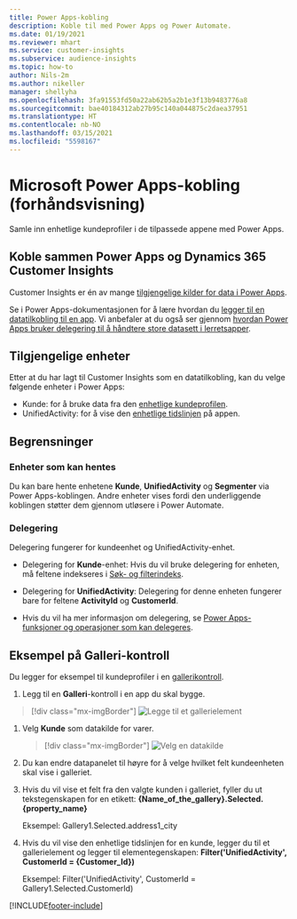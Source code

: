 ```yaml
---
title: Power Apps-kobling
description: Koble til med Power Apps og Power Automate.
ms.date: 01/19/2021
ms.reviewer: mhart
ms.service: customer-insights
ms.subservice: audience-insights
ms.topic: how-to
author: Nils-2m
ms.author: nikeller
manager: shellyha
ms.openlocfilehash: 3fa91553fd50a22ab62b5a2b1e3f13b9483776a8
ms.sourcegitcommit: bae40184312ab27b95c140a044875c2daea37951
ms.translationtype: HT
ms.contentlocale: nb-NO
ms.lasthandoff: 03/15/2021
ms.locfileid: "5598167"
---
```

# <a name="microsoft-power-apps-connector-preview"></a>Microsoft Power Apps-kobling (forhåndsvisning)

Samle inn enhetlige kundeprofiler i de tilpassede appene med Power Apps.

## <a name="connect-power-apps-and-dynamics-365-customer-insights"></a>Koble sammen Power Apps og Dynamics 365 Customer Insights

Customer Insights er én av mange [tilgjengelige kilder for data i Power Apps](/powerapps/maker/canvas-apps/working-with-data-sources).

Se i Power Apps-dokumentasjonen for å lære hvordan du [legger til en datatilkobling til en app](/powerapps/maker/canvas-apps/add-data-connection). Vi anbefaler at du også ser gjennom [hvordan Power Apps bruker delegering til å håndtere store datasett i lerretsapper](/powerapps/maker/canvas-apps/delegation-overview).

## <a name="available-entities"></a>Tilgjengelige enheter

Etter at du har lagt til Customer Insights som en datatilkobling, kan du velge følgende enheter i Power Apps:

- Kunde: for å bruke data fra den [enhetlige kundeprofilen](customer-profiles.md).
- UnifiedActivity: for å vise den [enhetlige tidslinjen](activities.md) på appen.

## <a name="limitations"></a>Begrensninger

### <a name="retrievable-entities"></a>Enheter som kan hentes

Du kan bare hente enhetene **Kunde**, **UnifiedActivity** og **Segmenter** via Power Apps-koblingen. Andre enheter vises fordi den underliggende koblingen støtter dem gjennom utløsere i Power Automate.  

### <a name="delegation"></a>Delegering

Delegering fungerer for kundeenhet og UnifiedActivity-enhet. 

- Delegering for **Kunde**-enhet: Hvis du vil bruke delegering for enheten, må feltene indekseres i [Søk- og filterindeks](search-filter-index.md).  

- Delegering for **UnifiedActivity**: Delegering for denne enheten fungerer bare for feltene **ActivityId** og **CustomerId**.  

- Hvis du vil ha mer informasjon om delegering, se [Power Apps-funksjoner og operasjoner som kan delegeres](/connectors/commondataservice/#power-apps-delegable-functions-and-operations-for-the-cds-for-apps). 

## <a name="example-gallery-control"></a>Eksempel på Galleri-kontroll

Du legger for eksempel til kundeprofiler i en [gallerikontroll](/powerapps/maker/canvas-apps/add-gallery).

1. Legg til en **Galleri**-kontroll i en app du skal bygge.

> [!div class="mx-imgBorder"]
> ![Legge til et gallerielement](media/connector-powerapps9.png "Legge til et gallerielement")

1. Velg **Kunde** som datakilde for varer.

    > [!div class="mx-imgBorder"]
    > ![Velg en datakilde](media/choose-datasource-powerapps.png "Velg en datakilde")

1. Du kan endre datapanelet til høyre for å velge hvilket felt kundeenheten skal vise i galleriet.

1. Hvis du vil vise et felt fra den valgte kunden i galleriet, fyller du ut tekstegenskapen for en etikett:  **{Name_of_the_gallery}.Selected.{property_name}**

    Eksempel: Gallery1.Selected.address1_city

1. Hvis du vil vise den enhetlige tidslinjen for en kunde, legger du til et gallerielement og legger til elementegenskapen: **Filter('UnifiedActivity', CustomerId = {Customer_Id})**

    Eksempel: Filter('UnifiedActivity', CustomerId = Gallery1.Selected.CustomerId)


[!INCLUDE[footer-include](../includes/footer-banner.md)]